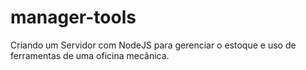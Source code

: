 # manager-tools

Criando um Servidor com NodeJS para gerenciar o estoque e uso de ferramentas de uma oficina mecânica.